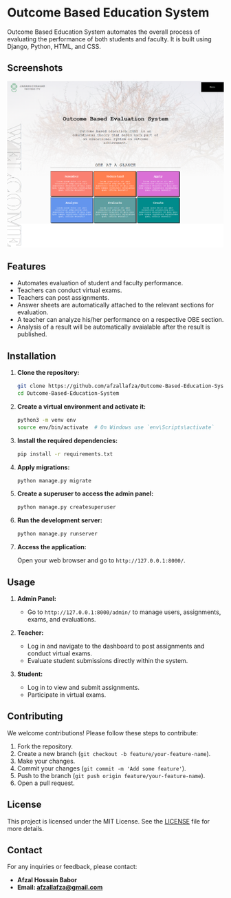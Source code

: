 
# Outcome Based Education System

Outcome Based Education System automates the overall process of evaluating the performance of both students and faculty. It is built using Django, Python, HTML, and CSS.

## Screenshots 
![Home Page](https://github.com/Afzallafza/Outcome-Based-Education-System/blob/main/obe/static/screencapture-127-0-0-1-8000-2024-11-21-02_14_08.png)

## Features

- Automates evaluation of student and faculty performance.
- Teachers can conduct virtual exams.
- Teachers can post assignments.
- Answer sheets are automatically attached to the relevant sections for evaluation.
- A teacher can analyze his/her performance on a respective OBE section.
- Analysis of a result will be automatically avaialable after the result is published.


## Installation

1. **Clone the repository:**

    ```bash
    git clone https://github.com/afzallafza/Outcome-Based-Education-System.git
    cd Outcome-Based-Education-System
    ```

2. **Create a virtual environment and activate it:**

    ```bash
    python3 -m venv env
    source env/bin/activate  # On Windows use `env\Scripts\activate`
    ```

3. **Install the required dependencies:**

    ```bash
    pip install -r requirements.txt
    ```

4. **Apply migrations:**

    ```bash
    python manage.py migrate
    ```

5. **Create a superuser to access the admin panel:**

    ```bash
    python manage.py createsuperuser
    ```

6. **Run the development server:**

    ```bash
    python manage.py runserver
    ```

7. **Access the application:**

    Open your web browser and go to `http://127.0.0.1:8000/`.

## Usage

1. **Admin Panel:**
    - Go to `http://127.0.0.1:8000/admin/` to manage users, assignments, exams, and evaluations.

2. **Teacher:**
    - Log in and navigate to the dashboard to post assignments and conduct virtual exams.
    - Evaluate student submissions directly within the system.

3. **Student:**
    - Log in to view and submit assignments.
    - Participate in virtual exams.

## Contributing

We welcome contributions! Please follow these steps to contribute:

1. Fork the repository.
2. Create a new branch (`git checkout -b feature/your-feature-name`).
3. Make your changes.
4. Commit your changes (`git commit -m 'Add some feature'`).
5. Push to the branch (`git push origin feature/your-feature-name`).
6. Open a pull request.

## License

This project is licensed under the MIT License. See the [LICENSE](LICENSE) file for more details.

## Contact

For any inquiries or feedback, please contact:

- **Afzal Hossain Babor**
- **Email: afzallafza@gmail.com**
